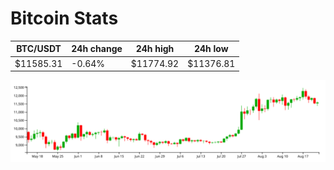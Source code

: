 # Bitcoin Stats

BTC/USDT|24h change|24h high|24h low|
|---|---|---|---|
|$11585.31|-0.64%|$11774.92|$11376.81|

<img src="./chart.svg">
